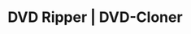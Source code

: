 ---
title: DVD Ripper | DVD-Cloner
metaItems:
  - name: description
    content: Nowadays, we are in the era of digital world and seeking for more convenience. Most of us have a rather large DVD collection, while the most DVDs are bogged down with copy protection, making it difficult to copy these DVDs to iPad/cellphone/other mobile devices directly. In order to convert a DVD to your mobile devices, you will need a solution that can overcome these issues.
  - name: keywords
    content: Opencloner  
name: Streaming-Cloner Ultimate    
type: software
model: sic-u
logo:
  iconUrl: sic-logo.png
boxes:
  - imageUrl: sicu-box-ultimate.png #默认盒子图
mainBanner:
  name: main-banner
  overflow: hidden
  toptitle: Streaming-Cloner
  title: AMZN Prime Video Downloader
  subtitle: Download online videos from Amazon Prime Video and enjoy your videos offline.
  sectionClass: py-8 text-white
  bgStyle:
    default: dark
    imageUrl: banner-movies-bg.jpg
    overlay: true
  button:
    prefixIcon: win  
    text: Try it Now
    path: https://www.opencloner.com/download/streaming-cloner.exe
    note: Permanent Free Trial    
featureShow:
  name: feature-show
  overflow: hidden
  container: container
  sectionClass: 
  paddingY: 8
  additionClass: 
  iconGird: 1
  iconWidth: 
  items:
    - text: Super way to use. Just search, download and get videos within minutes from a variety of streaming platforms. No need to operate on the web browser, with all done within the software.
      title: Only 3 clicks to download
      iconUrl: icons/3-click.png
    - text: Find your desired movies or TV shows by inputting titles or keywords within the software and then click the download button to start downloading. No need to play or preview while downloading.
      title: Just downloading. No need to play every video.
      iconUrl: icons/just-downloading.png
    - text: As an all-in-one HD video downloader package, Streaming-Cloner Ultimate supports downloading HD 1080p video from a variety of streaming platforms, which enables you to create a multi-platform video library.
      title: Build your own multi-platform video cloud
      iconUrl: icons/multi-video-cloud.png     
    - text: The streaming platforms we support will continue to expand. Once you've got Streaming-Cloner Ultimate, you can freely access to any newly developed downloading software designed for other streaming platforms from now on, no need to pay any more.
      title: Free to add more platforms for lifetime
      iconUrl: icons/more-platforms.png       
topics:
  name: hot tutorial topics
  active: true
  container: container
  title: hot tutorial topics
  sectionClass: bg-eef6fd
  additionClass: position-relative text-center 
  list:
    - text: How to Watch Amazon Video Offline
      kbUrl: watch-amazon-video-offline
    - text: How to Download Amazon Video on Windows
      kbUrl: download-amazon-video-on-windows
    - text: Watch Netflix Videos on Nintendo Switch
      kbUrl: how-to-watch-netflix-on-a-nintendo-switch
    - text: Download Amazon Video in MP4 Format
      kbUrl: download-amazon-video-in-mp4
    - text: Keep Netflix Content after Free Trial
      kbUrl: keep-netflix-videos-after-free-trial
    - text: Download Netflix Videos on Windows 7
      kbUrl: download-netflix-video-on-windows-7
---